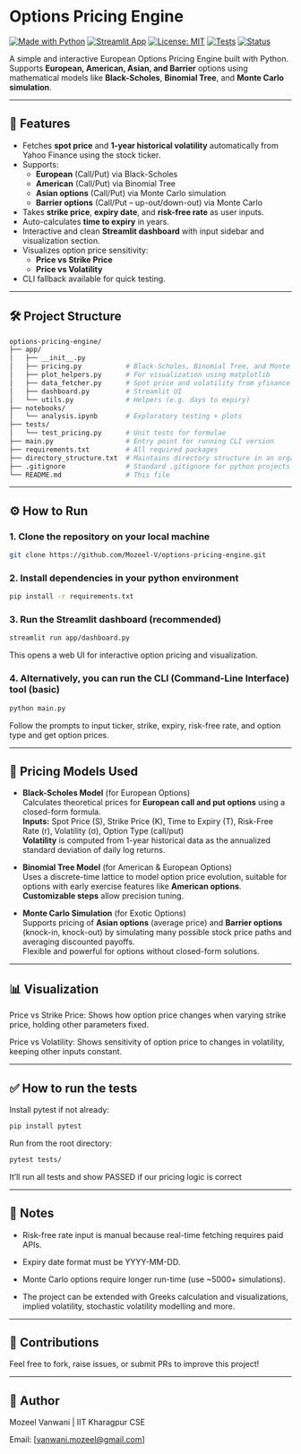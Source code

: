 # Options Pricing Engine

[![Made with Python](https://img.shields.io/badge/Made%20with-Python-3670A0?logo=python&logoColor=white)](https://www.python.org/)
[![Streamlit App](https://img.shields.io/badge/Frontend-Streamlit-FF4B4B?logo=streamlit&logoColor=white)](https://streamlit.io/)
[![License: MIT](https://img.shields.io/badge/License-MIT-yellow.svg)](https://opensource.org/licenses/MIT)
[![Tests](https://img.shields.io/badge/Tested%20with-Pytest-6DB33F?logo=pytest&logoColor=white)](https://docs.pytest.org/)
[![Status](https://img.shields.io/badge/Build-Active-blue)]()

A simple and interactive European Options Pricing Engine built with Python. 
Supports **European, American, Asian, and Barrier** options using mathematical models like **Black-Scholes**, **Binomial Tree**, and **Monte Carlo simulation**.

---

## 🚀 Features

- Fetches **spot price** and **1-year historical volatility** automatically from Yahoo Finance using the stock ticker.
- Supports:
  - **European** (Call/Put) via Black-Scholes
  - **American** (Call/Put) via Binomial Tree
  - **Asian options** (Call/Put) via Monte Carlo simulation
  - **Barrier options** (Call/Put – up-out/down-out) via Monte Carlo
- Takes **strike price**, **expiry date**, and **risk-free rate** as user inputs.
- Auto-calculates **time to expiry** in years.
- Interactive and clean **Streamlit dashboard** with input sidebar and visualization section.
- Visualizes option price sensitivity:
    - **Price vs Strike Price**
    - **Price vs Volatility**
- CLI fallback available for quick testing.

---

## 🛠️ Project Structure

```bash
options-pricing-engine/
├── app/
│   ├── __init__.py
│   ├── pricing.py           # Black-Scholes, Binomial Tree, and Monte Carlo Simulation logic
│   ├── plot_helpers.py      # For visualization using matplotlib
│   ├── data_fetcher.py      # Spot price and volatility from yfinance
│   ├── dashboard.py         # Streamlit UI
│   └── utils.py             # Helpers (e.g. days to expiry)
├── notebooks/
│   └── analysis.ipynb       # Exploratory testing + plots
├── tests/
│   └── test_pricing.py      # Unit tests for formulae
├── main.py                  # Entry point for running CLI version
├── requirements.txt         # All required packages
├── directory_structure.txt  # Maintains directory structure in an organized way
├── .gitignore               # Standard .gitignore for python projects
└── README.md                # This file
```

---

## ⚙️ How to Run

### 1. Clone the repository on your local machine
```bash
git clone https://github.com/Mozeel-V/options-pricing-engine.git
```

### 2. Install dependencies in your python environment
```bash
pip install -r requirements.txt
```

### 3. Run the Streamlit dashboard (recommended)
```bash
streamlit run app/dashboard.py
```
This opens a web UI for interactive option pricing and visualization.

### 4. Alternatively, you can run the CLI (Command-Line Interface) tool (basic)
```bash
python main.py
```
Follow the prompts to input ticker, strike, expiry, risk-free rate, and option type and get option prices.

---

## 🧮 Pricing Models Used

- **Black-Scholes Model** (for European Options)  
  Calculates theoretical prices for **European call and put options** using a closed-form formula.  
  **Inputs:** Spot Price (S), Strike Price (K), Time to Expiry (T), Risk-Free Rate (r), Volatility (σ), Option Type (call/put)  
  **Volatility** is computed from 1-year historical data as the annualized standard deviation of daily log returns.

- **Binomial Tree Model** (for American & European Options)  
  Uses a discrete-time lattice to model option price evolution, suitable for options with early exercise features like **American options**.  
  **Customizable steps** allow precision tuning.

- **Monte Carlo Simulation** (for Exotic Options)  
  Supports pricing of **Asian options** (average price) and **Barrier options** (knock-in, knock-out) by simulating many possible stock price paths and averaging discounted payoffs.  
  Flexible and powerful for options without closed-form solutions.


---

## 📊 Visualization

Price vs Strike Price: Shows how option price changes when varying strike price, holding other parameters fixed.

Price vs Volatility: Shows sensitivity of option price to changes in volatility, keeping other inputs constant.

---

## ✅ How to run the tests

Install pytest if not already:
```bash
pip install pytest
```
Run from the root directory:
```bash
pytest tests/
```
It’ll run all tests and show PASSED if our pricing logic is correct

---

## 🔗 Notes

- Risk-free rate input is manual because real-time fetching requires paid APIs.

- Expiry date format must be YYYY-MM-DD.

- Monte Carlo options require longer run-time (use ~5000+ simulations).

- The project can be extended with Greeks calculation and visualizations, implied volatility, stochastic volatility modelling and more.

---

## 🤝 Contributions

Feel free to fork, raise issues, or submit PRs to improve this project!

---

## 📝 Author
Mozeel Vanwani | IIT Kharagpur CSE

Email: [vanwani.mozeel@gmail.com]